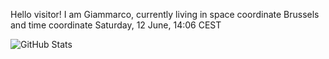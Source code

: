 Hello visitor! I am Giammarco, currently living in space coordinate Brussels and time coordinate Saturday, 12 June, 14:06 CEST

![GitHub Stats](https://github-readme-stats.vercel.app/api?username=grcasanova)
